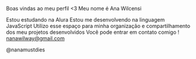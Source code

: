 Boas vindas ao meu perfil <3
Meu nome é Ana Wilcensi

Estou estudando na Alura
Estou me desenvolvendo na linguagem JavaScript
Utilizo esse espaço para minha organização e compartilhamento dos meu projetos desenvolvidos
Você pode entrar em contato comigo !
nanawilway@gmail.com

@nanamustdies
